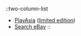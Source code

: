 ::two-column-list
* [PlayAsia](https://www.play-asia.com/bakemonogatari-portable-regular-edition/13/704m4z) ([limited edition](https://www.play-asia.com/bakemonogatari-portable-limited-edition/13/704m5b))
* [Search eBay](https://www.ebay.com/sch?&_nkw=Bakemonogatari+Portable)
::
